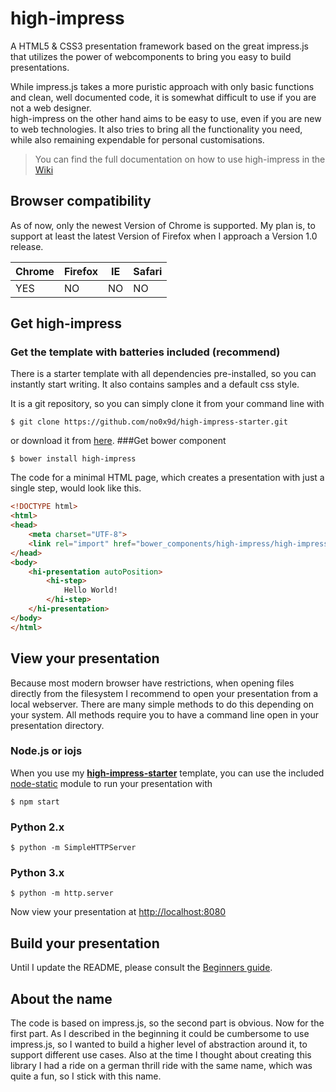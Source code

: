 # high-impress

A HTML5 & CSS3 presentation framework based on the great impress.js that utilizes the power of webcomponents to bring you easy to build presentations.

While impress.js takes a more puristic approach with only basic functions and clean, well documented code, it is somewhat difficult to use if you are not a web designer.   
high-impress on the other hand aims to be easy to use, even if you are new to web technologies. It also tries to bring all the functionality you need, while also remaining expendable for personal customisations.

> You can find the full documentation on how to use high-impress in the [Wiki](https://github.com/no0x9d/high-impress/wiki)

## Browser compatibility

As of now, only the newest Version of Chrome is supported. My plan is, to support at least the latest Version of Firefox when I approach a Version 1.0 release.

Chrome | Firefox | IE | Safari
-------|---------|----|-------
YES | NO | NO |NO

## Get high-impress
### Get the template with batteries included (recommend)
There is a starter template with all dependencies pre-installed, so you can instantly start writing. It also contains samples and a default css style.

It is a git repository, so you can simply clone it from your command line with
```
$ git clone https://github.com/no0x9d/high-impress-starter.git
```
or download it from [here](https://github.com/no0x9d/high-impress-starter/archive/master.zip).
###Get bower component
```
$ bower install high-impress
```
The code for a minimal HTML page, which creates a presentation with just a single step, would look like this.
```html
<!DOCTYPE html>
<html>
<head>
    <meta charset="UTF-8">
    <link rel="import" href="bower_components/high-impress/high-impress.html">
</head>
<body>
    <hi-presentation autoPosition>
        <hi-step>
            Hello World!
        </hi-step>
    </hi-presentation>
</body>
</html>
```

## View your presentation
Because most modern browser have restrictions, when opening files directly from the filesystem I recommend to open your presentation from a local webserver. There are many simple methods to do this depending on your system.
All methods require you to have a command line open in your presentation directory.

### Node.js or iojs
When you use my **[high-impress-starter](https://github.com/no0x9d/high-impress-starter)** template, you can use the included [node-static](https://www.npmjs.com/package/node-static) module to run your presentation with

```
$ npm start
```

### Python 2.x
```
$ python -m SimpleHTTPServer
```


### Python 3.x
```
$ python -m http.server
```

Now view your presentation at [http://localhost:8080](http://localhost:8080)

## Build your presentation

Until I update the README, please consult the [Beginners guide](https://github.com/no0x9d/high-impress/wiki/Beginners-Guide).

## About the name

The code is based on impress.js, so the second part is obvious. Now for the first part. As I described in the beginning it could be cumbersome to use impress.js, so I wanted to build a higher level of abstraction around it, to support different use cases. Also at the time I thought about creating this library I had a ride on a german thrill ride with the same name, which was quite a fun, so I stick with this name.